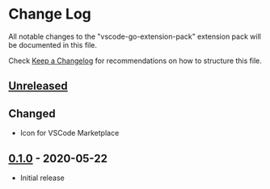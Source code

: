 # Change Log

All notable changes to the "vscode-go-extension-pack" extension pack will be documented in this file.

Check [Keep a Changelog](http://keepachangelog.com/) for recommendations on how to structure this file.

## [Unreleased]
## Changed
- Icon for VSCode Marketplace

## [0.1.0] - 2020-05-22
- Initial release

[Unreleased]: https://github.com/loadsmart/vscode-go-extension-pack/compare/0.1.0...master
[0.1.0]: https://github.com/loadsmart/vscode-go-extension-pack/compare/a1c124c...0.1.0
